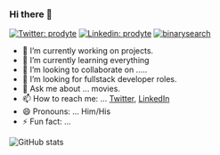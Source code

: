 ### Hi there 👋
[![Twitter: prodyte](https://img.shields.io/twitter/follow/pawan221b?style=social)](https://twitter.com/pawan221b)
[![Linkedin: prodyte](https://img.shields.io/badge/-prodyte-blue?style=flat-square&logo=Linkedin&logoColor=white&link=https://www.linkedin.com/in/prodyte/)](https://www.linkedin.com/in/prodyte/)
[![binarysearch](https://binarysearch.com/api/shields/prodyte)](https://binarysearch.com/@/prodyte)

- 🔭 I’m currently working on projects.
- 🌱 I’m currently learning everything
- 👯 I’m looking to collaborate on .....
- 🤔 I’m looking for fullstack developer roles.
- 💬 Ask me about ... movies.
- 📫 How to reach me: ... [Twitter](https://twitter.com/pawan221b), [LinkedIn](https://www.linkedin.com/in/prodyte/)
- 😄 Pronouns: ... Him/His
- ⚡ Fun fact: ...

![GitHub stats](https://github-readme-stats.vercel.app/api?username=prodyte&show_icons=true&hide_border=true)

